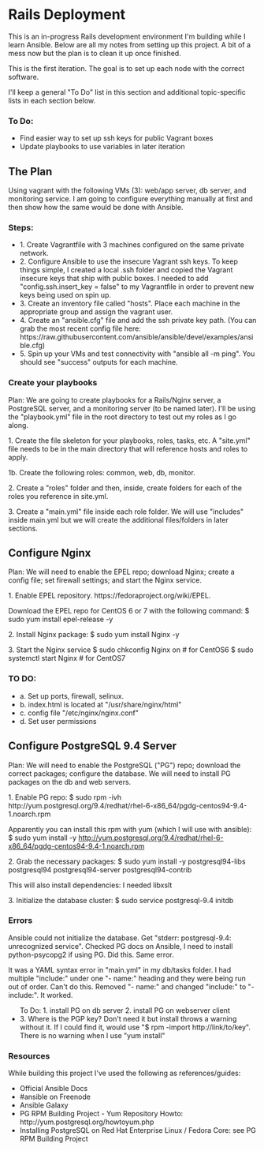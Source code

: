 <h1>Rails Deployment</h1>

<p>This is an in-progress Rails development environment I'm building while I learn Ansible.  Below are all my notes from setting up this project.  A bit of a mess now but the plan is to clean it up once finished.</p>

<p>This is the first iteration.  The goal is to set up each node with the correct software.</p>

<p>I'll keep a general "To Do" list in this section and additional topic-specific lists in each section below.</p>

<h3>To Do:</h3>
<ul>
<li>Find easier way to set up ssh keys for public Vagrant boxes</li>
<li>Update playbooks to use variables in later iteration</li>
</ul>
<h2>The Plan</h2>
Using vagrant with the following VMs (3): web/app server, db server, and monitoring service.  I am going to configure everything manually at first and then show how the same would be done with Ansible.

<h3>Steps:</h3>
<ul>
	<li>1.  Create Vagrantfile with 3 machines configured on the same private network.</li>
	<li>2.  Configure Ansible to use the insecure Vagrant ssh keys.  To keep things simple, I created a local .ssh folder and copied the Vagrant insecure keys that ship with public boxes.  I needed to add "config.ssh.insert_key = false" to my Vagrantfile in order to prevent new keys being used on spin up.  </li>
	<li>3.  Create an inventory file called "hosts".  Place each machine in the appropriate group and assign the vagrant user. </li>
	<li>4. Create an "ansible.cfg" file and add the ssh private key path.  (You can grab the most recent config file here: https://raw.githubusercontent.com/ansible/ansible/devel/examples/ansible.cfg)</li>
	<li>5. Spin up your VMs and test connectivity with "ansible all -m ping".  You should see "success" outputs for each machine. </li>
</ul>

<h3>Create your playbooks</h3>
<p>Plan:  We are going to create playbooks for a Rails/Nginx server, a PostgreSQL server, and a monitoring server (to be named later).  I'll be using the "playbook.yml" file in the root directory to test out my roles as I go along.</p>
<p>1.  Create the file skeleton for your playbooks, roles, tasks, etc.  A "site.yml" file needs to be in the main directory that will reference hosts and roles to apply.</p>
<p>1b.  Create the following roles: common, web, db, monitor.</p>
<p>2.  Create a "roles" folder and then, inside, create folders for each of the roles you reference in site.yml.</p>
<p>3. Create a "main.yml" file inside each role folder.  We will use "includes" inside main.yml but we will create the additional files/folders in later sections.</p>

<h2>Configure Nginx</h2>
<p>Plan: We will need to enable the EPEL repo; download Nginx; create a config file; set firewall settings; and start the Nginx service.</p>

<p>1.  Enable EPEL repository.  https://fedoraproject.org/wiki/EPEL.  

Download the EPEL repo for CentOS 6 or 7 with the following command:
$ sudo yum install epel-release -y
</p>
<p>2.  Install Nginx package:
$ sudo yum install Nginx -y
</p>
<p>3.  Start the Nginx service
$ sudo chkconfig Nginx on # for CentOS6
$ sudo systemctl start Nginx # for CentOS7
</p>
<h3>TO DO:</h3>
<p><ul>
<li>a. Set up ports, firewall, selinux.</li>
<li>b. index.html is located at "/usr/share/nginx/html"</li>
<li>c. config file "/etc/nginx/nginx.conf"</li>
<li>d. Set user permissions</li>
</ul>
</p>
<h2>Configure PostgreSQL 9.4 Server</h2>
<p>Plan: We will need to enable the PostgreSQL ("PG") repo; download the correct packages; configure the database.  We will need to install PG packages on the db and web servers.
</p>
<p>1. Enable PG repo: 
$ sudo rpm -ivh http://yum.postgresql.org/9.4/redhat/rhel-6-x86_64/pgdg-centos94-9.4-1.noarch.rpm

Apparently you can install this rpm with yum (which I will use with ansible):
$ sudo yum install -y http://yum.postgresql.org/9.4/redhat/rhel-6-x86_64/pgdg-centos94-9.4-1.noarch.rpm
</p>
<p>2. Grab the necessary packages: 
$ sudo yum install -y postgresql94-libs postgresql94 postgresql94-server postgresql94-contrib

This will also install dependencies: I needed libxslt
</p>
<p>3. Initialize the database cluster:
$ sudo service postgresql-9.4 initdb</p>

<h3>Errors</h3>
<p>Ansible could not initialize the database.  Get "stderr: postgresql-9.4: unrecognized service".  Checked PG docs on Ansible, I need to install python-psycopg2 if using PG.  Did this.  Same error.</p>

<p>It was a YAML syntax error in "main.yml" in my db/tasks folder.  I had multiple "include:" under one "- name:" heading and they were being run out of order.  Can't do this.  Removed "- name:" and changed "include:" to "- include:".  It worked.</p>
<ul>To Do:
1. install PG on db server
2. install PG on webserver client
<li>3. Where is the PGP key?  Don't need it but install throws a warning without it.  If I could find it, would use "$ rpm -import http://link/to/key".  There is no warning when I use "yum install"</li>
</ul>
<h3>Resources</h3>
While building this project I've used the following as references/guides:
<ul>
<li>Official Ansible Docs</li>
<li>#ansible on Freenode</li>
<li>Ansible Galaxy</li>
<li>PG RPM Building Project - Yum Repository Howto: http://yum.postgresql.org/howtoyum.php</li>
<li>Installing PostgreSQL on Red Hat Enterprise Linux / Fedora Core: see PG RPM Building Project</li>
</ul>